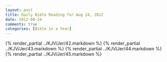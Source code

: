 ```yaml
---
layout: post
title: Daily Bible Reading for Aug 24, 2012
date: 2012-08-24
comments: true
categories: [Bible in a Year]
---
```

{% render_partial ../KJV/Jer/42.markdown %}
{% render_partial ../KJV/Jer/43.markdown %}
{% render_partial ../KJV/Jer/44.markdown %}
{% render_partial ../KJV/Jer/45.markdown %}
